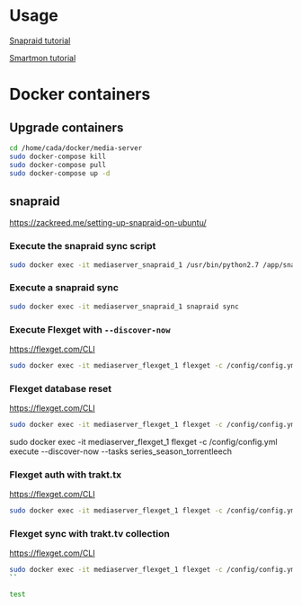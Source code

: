 # Usage
[Snapraid tutorial](http://zackreed.me/setting-up-snapraid-on-ubuntu/)

[Smartmon tutorial](http://zackreed.me/how-do-i-know-if-my-hard-drive-is-failing/)

# Docker containers

## Upgrade containers
```bash
cd /home/cada/docker/media-server
sudo docker-compose kill
sudo docker-compose pull
sudo docker-compose up -d
```

## snapraid

https://zackreed.me/setting-up-snapraid-on-ubuntu/

### Execute the snapraid sync script

```bash
sudo docker exec -it mediaserver_snapraid_1 /usr/bin/python2.7 /app/snapraid-runner/snapraid-runner.py -c /config/snapraid-runner.conf
```

### Execute a snapraid sync
```bash
sudo docker exec -it mediaserver_snapraid_1 snapraid sync
```

### Execute Flexget with ``--discover-now``
https://flexget.com/CLI

```bash
sudo docker exec -it mediaserver_flexget_1 flexget -c /config/config.yml execute --discover-now
```

### Flexget database reset
https://flexget.com/CLI

```bash
sudo docker exec -it mediaserver_flexget_1 flexget -c /config/config.yml database reset --sure
```

sudo docker exec -it mediaserver_flexget_1 flexget -c /config/config.yml execute --discover-now --tasks series_season_torrentleech

### Flexget auth with trakt.tx
https://flexget.com/CLI

```bash
sudo docker exec -it mediaserver_flexget_1 flexget -c /config/config.yml trakt auth carlba
```

### Flexget sync with trakt.tv collection
https://flexget.com/CLI

```bash
sudo docker exec -it mediaserver_flexget_1 flexget -c /config/config.yml execute --discover-now --tasks sync_collected_trakt
``

test
